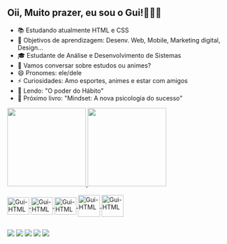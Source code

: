 ## Oii, Muito prazer, eu sou o Gui!🙋🏻‍♂️

- 📚 Estudando atualmente HTML e CSS
- 🌱 Objetivos de aprendizagem: Desenv. Web, Mobile, Marketing digital, Design...
- 🎓 Estudante de Análise e Desenvolvimento de Sistemas
- 💬 Vamos conversar sobre estudos ou animes?
- 😄 Pronomes: ele/dele
- ⚡ Curiosidades: Amo esportes, animes e estar com amigos
- 📖 Lendo: "O poder do Hábito"
- 📘 Próximo livro: "Mindset: A nova psicologia do sucesso"

<div>
  <a href="https://github.com/OGuiBorges">
  <img height="180cm" src="https://github-readme-stats.vercel.app/api?username=OGuiBorges&show_icons=true&theme=tokyonight&include_all_commits=true&count_private=true&count_private=false" />
  <img height="180cm" src="https://github-readme-stats.vercel.app/api/top-langs/?username=OGuiBorges&layout=compact&langs_count=16&theme=tokyonight"/>
</div>
<div style="display: inline_block"><br>
  <img align="center" alt="Gui-HTML" height="40" width="50" src="https://cdn.jsdelivr.net/gh/devicons/devicon/icons/html5/html5-plain.svg" />
  <img align="center" alt="Gui-HTML" height="40" width="50" src="https://cdn.jsdelivr.net/gh/devicons/devicon/icons/css3/css3-plain.svg" />
  <img align="center" alt="Gui-HTML" height="40" width="50" src="https://cdn.jsdelivr.net/gh/devicons/devicon/icons/javascript/javascript-plain.svg" />
  <img align="center" alt="Gui-HTML" height="50" width="50" src="https://cdn.jsdelivr.net/gh/devicons/devicon/icons/python/python-original.svg" />
  <img align="center" alt="Gui-HTML" height="50" width="50" src="https://cdn.jsdelivr.net/gh/devicons/devicon/icons/wordpress/wordpress-plain.svg" />
</div>

##

  <div>
    <a href="mailto:guilhermebborges.contato@gmail.com" target="_blank"><img src="https://img.shields.io/badge/Gmail-D14836?style=for-the-badge&logo=gmail&logoColor=white" target=""></a>
    <a href="https://bit.ly/WhatssGuiBorges" target="_blank"><img src="https://img.shields.io/badge/WhatsApp-25D366?style=for-the-badge&logo=whatsapp&logoColor=white" target=""></a>
    <a href="https://www.facebook.com/guilherme.barbosaborges" target="_blank"><img src="https://img.shields.io/badge/Facebook-1877F2?style=for-the-badge&logo=facebook&logoColor=white" target=""></a>
    <a href="https://www.instagram.com/gui_borges1001/" target="_blank"><img src="https://img.shields.io/badge/Instagram-E4405F?style=for-the-badge&logo=instagram&logoColor=white" target=""></a>
    <a href="https://www.linkedin.com/in/guilherme-borges02/" target="_blank"><img src="https://img.shields.io/badge/LinkedIn-0077B5?style=for-the-badge&logo=linkedin&logoColor=white" target=""></a>
  </div>
  
